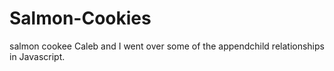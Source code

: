 # Salmon-Cookies
salmon cookee
Caleb and I went over some of the appendchild relationships in Javascript. 
